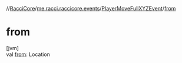 //[RacciCore](../../../index.md)/[me.racci.raccicore.events](../index.md)/[PlayerMoveFullXYZEvent](index.md)/[from](from.md)

# from

[jvm]\
val [from](from.md): Location
